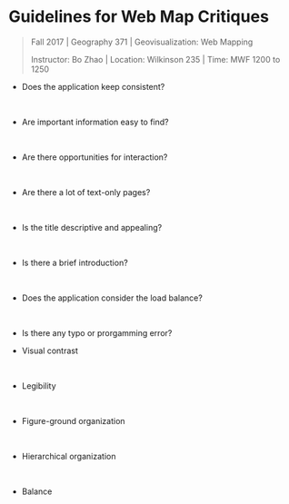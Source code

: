 # Guidelines for Web Map Critiques

> Fall 2017 | Geography 371 | Geovisualization: Web Mapping
>
> Instructor: Bo Zhao | Location: Wilkinson 235 | Time: MWF 1200 to 1250



- Does the application keep consistent?

  ​

- Are important information easy to find? 

  ​


- Are there opportunities for interaction?

  ​

- Are there a lot of text-only pages? 

  ​

- Is the title descriptive and appealing?

  ​

- Is there a brief introduction?

  ​

- Does the application consider the load balance?

  ​

- Is there any typo or prorgamming error?


- Visual contrast

  ​

- Legibility

  ​

- Figure-ground organization

  ​

- Hierarchical organization

  ​

- Balance